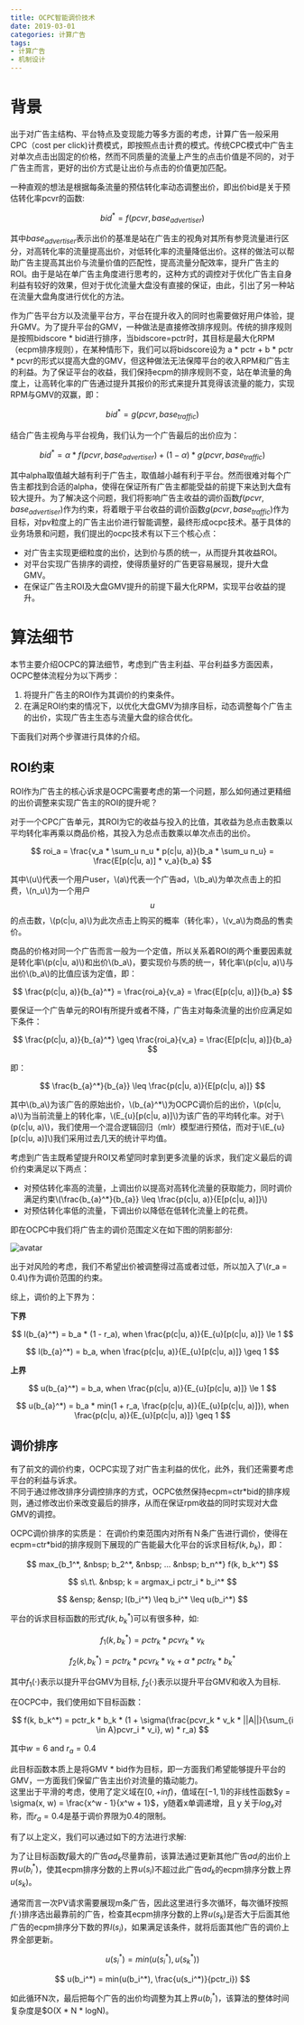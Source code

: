 ```yaml
---
title: OCPC智能调价技术
date: 2019-03-01
categories: 计算广告
tags:
- 计算广告
- 机制设计
---
```


# 背景
出于对广告主结构、平台特点及变现能力等多方面的考虑，计算广告一般采用CPC（cost per click)计费模式，即按照点击计费的模式。传统CPC模式中广告主对单次点击出固定的价格，然而不同质量的流量上产生的点击价值是不同的，对于广告主而言，更好的出价方式是让出价与点击的价值更加匹配。

一种直观的想法是根据每条流量的预估转化率动态调整出价，即出价bid是关于预估转化率pcvr的函数:

  $$ bid^* = f(pcvr, base_{advertiser})$$
        
其中$base_{advertiser}$表示出价的基准是站在广告主的视角对其所有参竞流量进行区分，对高转化率的流量提高出价，对低转化率的流量降低出价。这样的做法可以帮助广告主提高其出价与流量价值的匹配性，提高流量分配效率，提升广告主的ROI。由于是站在单广告主角度进行思考的，这种方式的调控对于优化广告主自身利益有较好的效果，但对于优化流量大盘没有直接的保证，由此，引出了另一种站在流量大盘角度进行优化的方法。

作为广告平台方以及流量平台方，平台在提升收入的同时也需要做好用户体验，提升GMV。为了提升平台的GMV，一种做法是直接修改排序规则。传统的排序规则是按照bidscore * bid进行排序，当bidscore=pctr时，其目标是最大化RPM（ecpm排序规则），在某种情形下，我们可以将bidscore设为 a * pctr + b * pctr * pcvr的形式以提高大盘的GMV，但这种做法无法保障平台的收入RPM和广告主的利益。为了保证平台的收益，我们保持ecpm的排序规则不变，站在单流量的角度上，让高转化率的广告通过提升其报价的形式来提升其竞得该流量的能力，实现RPM与GMV的双赢，即：        

  $$ bid^* = g(pcvr, base_{traffic}) $$

结合广告主视角与平台视角，我们认为一个广告最后的出价应为：

  $$ bid^* = \alpha * f(pcvr, base_{advertiser}) + (1 - \alpha) * g(pcvr, base_{traffic}) $$
        
其中alpha取值越大越有利于广告主，取值越小越有利于平台。然而很难对每个广告主都找到合适的alpha，使得在保证所有广告主都能受益的前提下来达到大盘有较大提升。为了解决这个问题，我们将影响广告主收益的调价函数$f(pcvr, base_{advertiser})$作为约束，将着眼于平台收益的调价函数$g(pcvr, base_{traffic})$作为目标，对pv粒度上的广告主出价进行智能调整，最终形成ocpc技术。基于具体的业务场景和问题，我们提出的ocpc技术有以下三个核心点：

  * 对广告主实现更细粒度的出价，达到价与质的统一，从而提升其收益ROI。<br>
  * 对平台实现广告排序的调控，使得质量好的广告更容易展现，提升大盘GMV。<br>
  * 在保证广告主ROI及大盘GMV提升的前提下最大化RPM，实现平台收益的提升。

# 算法细节

本节主要介绍OCPC的算法细节，考虑到广告主利益、平台利益多方面因素，OCPC整体流程分为以下两步：

  1. 将提升广告主的ROI作为其调价的约束条件。<br>
  2. 在满足ROI约束的情况下，以优化大盘GMV为排序目标，动态调整每个广告主的出价，实现广告主生态与流量大盘的综合优化。
  
下面我们对两个步骤进行具体的介绍。

## ROI约束

ROI作为广告主的核心诉求是OCPC需要考虑的第一个问题，那么如何通过更精细的出价调整来实现广告主的ROI的提升呢？

对于一个CPC广告单元，其ROI为它的收益与投入的比值，其收益为总点击数乘以平均转化率再乘以商品价格，其投入为总点击数乘以单次点击的出价。

  $$ roi_a = \frac{v_a * \sum_u n_u * p(c|u, a)}{b_a * \sum_u n_u} = \frac{E[p(c|u, a)] * v_a}{b_a} $$
  
其中\\(u\\)代表一个用户user，\\(a\\)代表一个广告ad，\\(b_a\\)为单次点击上的扣费，\\(n_u\\)为一个用户$$u$$的点击数，\\(p\(c\|u, a\)\\)为此次点击上购买的概率（转化率），\\(v_a\\)为商品的售卖价。

商品的价格对同一个广告而言一般为一个定值，所以关系着ROI的两个重要因素就是转化率\\(p\(c\|u, a\)\\)和出价\\(b_a\\)，要实现价与质的统一，转化率\\(p\(c\|u, a\)\\)与出价\\(b_a\\)的比值应该为定值，即：

  $$ \frac{p(c|u, a)}{b_{a}^*} = \frac{roi_a}{v_a} = \frac{E[p(c|u, a)]}{b_a} $$
        
要保证一个广告单元的ROI有所提升或者不降，广告主对每条流量的出价应满足如下条件：

  $$ \frac{p(c|u, a)}{b_{a}^*} \geq \frac{roi_a}{v_a} = \frac{E[p(c|u, a)]}{b_a} $$

即：

  $$ \frac{b_{a}^*}{b_{a}} \leq \frac{p(c|u, a)}{E[p(c|u, a)]} $$
        
其中\\(b_a\\)为该广告的原始出价，\\(b_{a}^*\\)为OCPC调价后的出价，\\(p\(c\|u, a\)\\)为当前流量上的转化率，\\(E_{u}[p\(c\|u, a\)]\\)为该广告的平均转化率。对于\\(p\(c\|u, a\)\\)，我们使用一个混合逻辑回归（mlr）模型进行预估，而对于\\(E_{u}[p\(c\|u, a\)]\\)我们采用过去几天的统计平均值。

考虑到广告主既希望提升ROI又希望同时拿到更多流量的诉求，我们定义最后的调价约束满足以下两点：

  * 对预估转化率高的流量，上调出价以提高对高转化流量的获取能力，同时调价满足约束\\(\frac{b_{a}^*}{b_{a}} \leq \frac{p(c\|u, a)}{E[p(c\|u, a)]}\\)<br>
  * 对预估转化率低的流量，下调出价以降低在低转化流量上的花费。
  
即在OCPC中我们将广告主的调价范围定义在如下图的阴影部分:

  ![avatar](/images/计算广告/ad-13.png)
  
出于对风险的考虑，我们不希望出价被调整得过高或者过低，所以加入了\\(r_a = 0.4\\)作为调价范围的约束。

综上，调价的上下界为：

**下界**

  $$ l(b_{a}^*) = b_a * (1 - r_a), when  \frac{p(c|u, a)}{E_{u}[p(c|u, a)]} \le 1 $$
  
  $$ l(b_{a}^*) = b_a, when  \frac{p(c|u, a)}{E_{u}[p(c|u, a)]} \geq 1 $$

**上界**

  $$ u(b_{a}^*) = b_a, when  \frac{p(c|u, a)}{E_{u}[p(c|u, a)]} \le 1 $$
  
  $$ u(b_{a}^*) = b_a * min(1 + r_a, \frac{p(c|u, a)}{E_{u}[p(c|u, a)]}), when  \frac{p(c|u, a)}{E_{u}[p(c|u, a)]} \geq 1 $$     
        
## 调价排序

有了前文的调价约束，OCPC实现了对广告主利益的优化，此外，我们还需要考虑平台的利益与诉求。<br>
不同于通过修改排序分调控排序的方式，OCPC依然保持ecpm=ctr*bid的排序规则，通过修改出价来改变最后的排序，从而在保证rpm收益的同时实现对大盘GMV的调控。

OCPC调价排序的实质是：
在调价约束范围内对所有Ｎ条广告进行调价，使得在ecpm=ctr*bid的排序规则下展现的广告能最大化平台的诉求目标$f(k, b_k)$，即：

  $$ max_{b_1^*, &nbsp; b_2^*, &nbsp; ...  &nbsp; b_n^*} f(k, b_k^*) $$
  
  $$ s\.t\. &nbsp; k = argmax_i pctr_i * b_i^* $$
        
  $$ &ensp; &ensp; l(b_i^*) \leq b_i^* \leq u(b_i^*) $$
       
平台的诉求目标函数的形式$f(k, b_k^*)$可以有很多种，如:

  $$ f_1(k, b_k^*) = pctr_k * pcvr_k * v_k $$
        
  $$ f_2(k, b_k^*) = pctr_k * pcvr_k * v_k + \alpha * pctr_k * b_k^* $$

其中$f_1(\cdot)$表示以提升平台GMV为目标, $f_2(\cdot)$表示以提升平台GMV和收入为目标.

在OCPC中，我们使用如下目标函数：

  $$ f(k, b_k^*) = pctr_k * b_k * (1 + \sigma(\frac{pcvr_k * v_k * ||A||}{\sum_{i \in A}pcvr_i * v_i}, w) * r_a) $$
        
其中$w = 6$ and $r_a = 0.4$

此目标函数本质上是将GMV * bid作为目标，即一方面我们希望能够提升平台的GMV，一方面我们保留广告主出价对流量的撬动能力。<br>
这里出于平滑的考虑，使用了定义域在$[0,+inf)$，值域在$[-1,1)$的非线性函数$y = \sigma(x, w) = \frac{x^w - 1}{x^w + 1}$，y随着x单调递增，且ｙ关于$log_x$对称，而$r_a = 0.4$是基于调价界限为0.4的限制。

有了以上定义，我们可以通过如下的方法进行求解:

为了让目标函数$f$最大的广告$ad_k$尽量靠前，该算法通过更新其他广告$ad_i$的出价上界$u(b_i^*)$，使其ecpm排序分数的上界$u(s_i)$不超过此广告$ad_k$的ecpm排序分数上界$u(s_k)$。

通常而言一次PV请求需要展现m条广告，因此这里进行多次循环，每次循环按照$f(\cdot)$排序选出最靠前的广告，检查其ecpm排序分数的上界$u(s_k)$是否大于后面其他广告的ecpm排序分下数的界$l(s_i)$，如果满足该条件，就将后面其他广告的调价上界全部更新。

  $$ u(s_i^*) = min(u(s_i^*), u(s_k^*)) $$
        
  $$ u(b_i^*) = min(u(b_i^*), \frac{u(s_i^*)}{pctr_i}) $$

如此循环N次，最后把每个广告的出价均调整为其上界$u(b_i^*)$，该算法的整体时间复杂度是$O(X * N * logN)。
